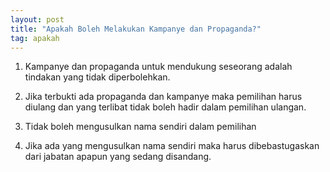 ```yaml
---
layout: post
title: "Apakah Boleh Melakukan Kampanye dan Propaganda?"
tag: apakah
---
```


1. Kampanye dan propaganda untuk mendukung seseorang adalah tindakan yang tidak diperbolehkan.

2. Jika terbukti ada propaganda dan kampanye maka pemilihan harus diulang dan yang terlibat tidak boleh hadir dalam pemilihan ulangan.

3. Tidak boleh mengusulkan nama sendiri dalam pemilihan

4. Jika ada yang mengusulkan nama sendiri maka harus dibebastugaskan dari jabatan apapun yang sedang disandang.